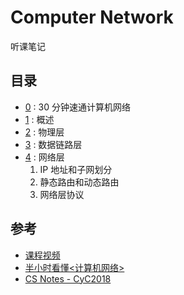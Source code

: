 # Computer Network

听课笔记

## 目录

- [0]() : 30 分钟速通计算机网络
- [1]() : 概述 
- [2]() : 物理层 
- [3]() : 数据链路层 
- [4]() : 网络层
  1. IP 地址和子网划分
  2. 静态路由和动态路由
  3. 网络层协议

## 参考

- [课程视频](https://www.bilibili.com/video/BV11Z4y1R7Am?p=1&vd_source=454e9c56dd1d2d25131e921b939a8d39)
- [半小时看懂<计算机网络>](https://www.bilibili.com/video/BV124411k7uV/?spm_id_from=333.880.my_history.page.click&vd_source=454e9c56dd1d2d25131e921b939a8d39)
- [CS Notes - CyC2018](https://github.com/CyC2018/CS-Notes/blob/master/notes/%E8%AE%A1%E7%AE%97%E6%9C%BA%E7%BD%91%E7%BB%9C%20-%20%E7%9B%AE%E5%BD%95.md)